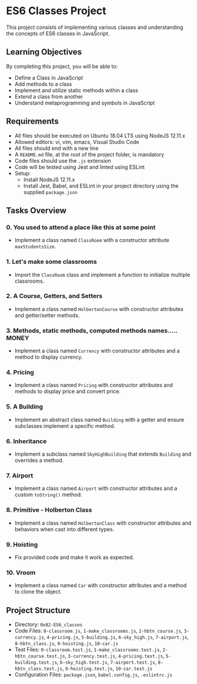 # ES6 Classes Project

This project consists of implementing various classes and understanding the concepts of ES6 classes in JavaScript.

## Learning Objectives

By completing this project, you will be able to:

- Define a Class in JavaScript
- Add methods to a class
- Implement and utilize static methods within a class
- Extend a class from another
- Understand metaprogramming and symbols in JavaScript

## Requirements

- All files should be executed on Ubuntu 18.04 LTS using NodeJS 12.11.x
- Allowed editors: vi, vim, emacs, Visual Studio Code
- All files should end with a new line
- A `README.md` file, at the root of the project folder, is mandatory
- Code files should use the `.js` extension
- Code will be tested using Jest and linted using ESLint
- Setup:
  - Install NodeJS 12.11.x
  - Install Jest, Babel, and ESLint in your project directory using the supplied `package.json`

## Tasks Overview

### 0. You used to attend a place like this at some point
- Implement a class named `ClassRoom` with a constructor attribute `maxStudentsSize`.

### 1. Let's make some classrooms
- Import the `ClassRoom` class and implement a function to initialize multiple classrooms.

### 2. A Course, Getters, and Setters
- Implement a class named `HolbertonCourse` with constructor attributes and getter/setter methods.

### 3. Methods, static methods, computed methods names..... MONEY
- Implement a class named `Currency` with constructor attributes and a method to display currency.

### 4. Pricing
- Implement a class named `Pricing` with constructor attributes and methods to display price and convert price.

### 5. A Building
- Implement an abstract class named `Building` with a getter and ensure subclasses implement a specific method.

### 6. Inheritance
- Implement a subclass named `SkyHighBuilding` that extends `Building` and overrides a method.

### 7. Airport
- Implement a class named `Airport` with constructor attributes and a custom `toString()` method.

### 8. Primitive - Holberton Class
- Implement a class named `HolbertonClass` with constructor attributes and behaviors when cast into different types.

### 9. Hoisting
- Fix provided code and make it work as expected.

### 10. Vroom
- Implement a class named `Car` with constructor attributes and a method to clone the object.

## Project Structure

- Directory: `0x02-ES6_classes`
- Code Files: `0-classroom.js`, `1-make_classrooms.js`, `2-hbtn_course.js`, `3-currency.js`, `4-pricing.js`, `5-building.js`, `6-sky_high.js`, `7-airport.js`, `8-hbtn_class.js`, `9-hoisting.js`, `10-car.js`
- Test Files: `0-classroom.test.js`, `1-make_classrooms.test.js`, `2-hbtn_course.test.js`, `3-currency.test.js`, `4-pricing.test.js`, `5-building.test.js`, `6-sky_high.test.js`, `7-airport.test.js`, `8-hbtn_class.test.js`, `9-hoisting.test.js`, `10-car.test.js`
- Configuration Files: `package.json`, `babel.config.js`, `.eslintrc.js`

